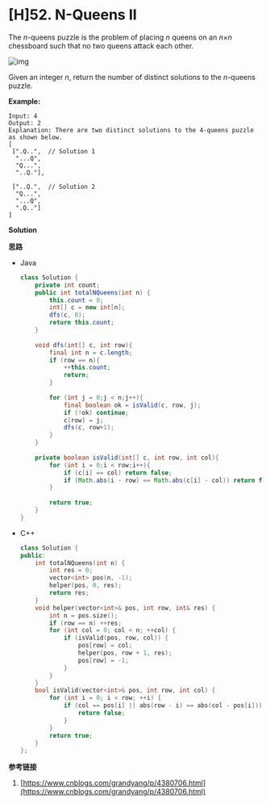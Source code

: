 # [H]52. N-Queens II

The *n*-queens puzzle is the problem of placing *n* queens on an *n*×*n* chessboard such that no two queens attack each other.

![img](https://assets.leetcode.com/uploads/2018/10/12/8-queens.png)

Given an integer *n*, return the number of distinct solutions to the *n*-queens puzzle.

**Example:**

```
Input: 4
Output: 2
Explanation: There are two distinct solutions to the 4-queens puzzle as shown below.
[
 [".Q..",  // Solution 1
  "...Q",
  "Q...",
  "..Q."],

 ["..Q.",  // Solution 2
  "Q...",
  "...Q",
  ".Q.."]
]
```



**Solution**

**思路**

+ Java

  ```java
  class Solution {
      private int count;
      public int totalNQueens(int n) {
          this.count = 0;
          int[] c = new int[n];
          dfs(c, 0);
          return this.count;
      }
      
      void dfs(int[] c, int row){
          final int n = c.length;
          if (row == n){
              ++this.count;
              return;
          }
          
          for (int j = 0;j < n;j++){
              final boolean ok = isValid(c, row, j);
              if (!ok) continue;
              c[row] = j;
              dfs(c, row+1);
          }
      }
      
      private boolean isValid(int[] c, int row, int col){
          for (int i = 0;i < row;i++){
              if (c[i] == col) return false;
              if (Math.abs(i - row) == Math.abs(c[i] - col)) return false;
          }
          
          return true;
      }
  }
  ```



+ C++

  ```c++
  class Solution {
  public:
      int totalNQueens(int n) {
          int res = 0;
          vector<int> pos(n, -1);
          helper(pos, 0, res);
          return res;
      }
      void helper(vector<int>& pos, int row, int& res) {
          int n = pos.size();
          if (row == n) ++res;
          for (int col = 0; col < n; ++col) {
              if (isValid(pos, row, col)) {
                  pos[row] = col;
                  helper(pos, row + 1, res);
                  pos[row] = -1;
              }
          }
      }
      bool isValid(vector<int>& pos, int row, int col) {
          for (int i = 0; i < row; ++i) {
              if (col == pos[i] || abs(row - i) == abs(col - pos[i])) {
                  return false;
              }
          }
          return true;
      }
  };
  ```

  

**参考链接**

1. [https://www.cnblogs.com/grandyang/p/4380706.html](https://www.cnblogs.com/grandyang/p/4380706.html)

